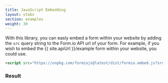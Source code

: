 ```yaml
---
title: JavaScript Embedding
layout: vtabs
section: examples
weight: 30
---
```

With this library, you can easly embed a form within your website by adding the ```src``` query string to the Form.io API url of your form. For example, if you wish to embed the {{ site.apiUrl }}/example form within your website, you could use.

```html
<script src="https://unpkg.com/formiojs@latest/dist/formio.embed.js?src={{ site.apiUrl }}/example"></script>
```

<h3>Result</h3>
<div class="card card-body bg-light">
<script src="dist/formio.embed.js?src={{ site.apiUrl }}/example"></script>
</div>
